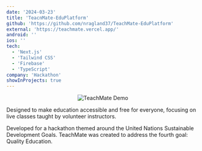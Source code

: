 ```yaml
---
date: '2024-03-23'
title: 'TeacnMate-EduPlatform'
github: 'https://github.com/nragland37/TeachMate-EduPlatform'
external: 'https://teachmate.vercel.app/'
android: ''
ios: ''
tech:
  - 'Next.js'
  - 'Tailwind CSS'
  - 'Firebase'
  - 'TypeScript'
company: 'Hackathon'
showInProjects: true
---
```


<p align="center">
    <img src="/assets/teachmate-demo.gif" alt="TeachMate Demo" />
</p>

Designed to make education accessible and free for everyone, focusing on live classes taught by volunteer instructors.

Developed for a hackathon themed around the United Nations Sustainable Development Goals. TeachMate was created to address the fourth goal: Quality Education.
